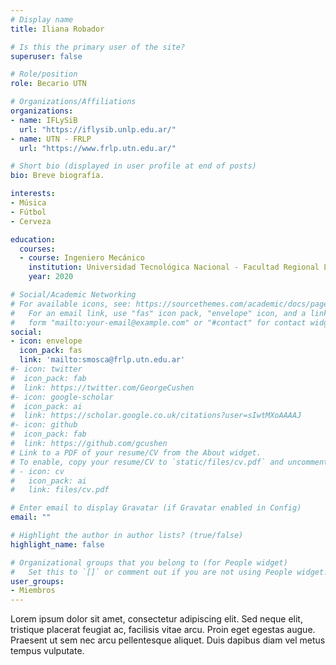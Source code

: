```yaml
---
# Display name
title: Iliana Robador

# Is this the primary user of the site?
superuser: false

# Role/position
role: Becario UTN

# Organizations/Affiliations
organizations:
- name: IFLySiB
  url: "https://iflysib.unlp.edu.ar/"
- name: UTN - FRLP
  url: "https://www.frlp.utn.edu.ar/"

# Short bio (displayed in user profile at end of posts)
bio: Breve biografía.

interests:
- Música
- Fútbol
- Cerveza

education:
  courses:
  - course: Ingeniero Mecánico
    institution: Universidad Tecnológica Nacional - Facultad Regional La Plata
    year: 2020

# Social/Academic Networking
# For available icons, see: https://sourcethemes.com/academic/docs/page-builder/#icons
#   For an email link, use "fas" icon pack, "envelope" icon, and a link in the
#   form "mailto:your-email@example.com" or "#contact" for contact widget.
social:
- icon: envelope
  icon_pack: fas
  link: 'mailto:smosca@frlp.utn.edu.ar'
#- icon: twitter
#  icon_pack: fab
#  link: https://twitter.com/GeorgeCushen
#- icon: google-scholar
#  icon_pack: ai
#  link: https://scholar.google.co.uk/citations?user=sIwtMXoAAAAJ
#- icon: github
#  icon_pack: fab
#  link: https://github.com/gcushen
# Link to a PDF of your resume/CV from the About widget.
# To enable, copy your resume/CV to `static/files/cv.pdf` and uncomment the lines below.
# - icon: cv
#   icon_pack: ai
#   link: files/cv.pdf

# Enter email to display Gravatar (if Gravatar enabled in Config)
email: ""

# Highlight the author in author lists? (true/false)
highlight_name: false

# Organizational groups that you belong to (for People widget)
#   Set this to `[]` or comment out if you are not using People widget.
user_groups:
- Miembros
---
```


Lorem ipsum dolor sit amet, consectetur adipiscing elit. Sed neque elit, tristique placerat feugiat ac, facilisis vitae arcu. Proin eget egestas augue. Praesent ut sem nec arcu pellentesque aliquet. Duis dapibus diam vel metus tempus vulputate.
